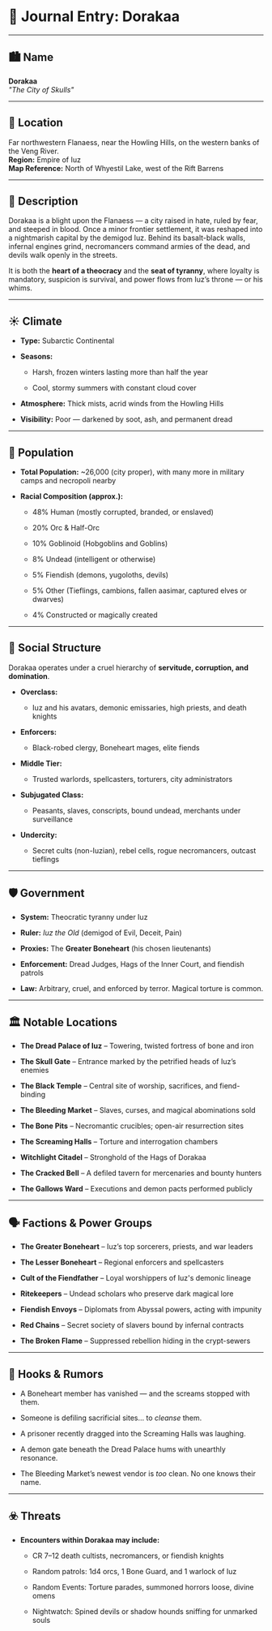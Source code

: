 # 📘 Journal Entry: Dorakaa

---

## 🏙️ Name

**Dorakaa**  
_"The City of Skulls"_

---

## 📍 Location

Far northwestern Flanaess, near the Howling Hills, on the western banks of the Veng River.  
**Region:** Empire of Iuz  
**Map Reference:** North of Whyestil Lake, west of the Rift Barrens

---

## 🧭 Description

Dorakaa is a blight upon the Flanaess — a city raised in hate, ruled by fear, and steeped in blood. Once a minor frontier settlement, it was reshaped into a nightmarish capital by the demigod Iuz. Behind its basalt-black walls, infernal engines grind, necromancers command armies of the dead, and devils walk openly in the streets.

It is both the **heart of a theocracy** and the **seat of tyranny**, where loyalty is mandatory, suspicion is survival, and power flows from Iuz’s throne — or his whims.

---

## ☀️ Climate

- **Type:** Subarctic Continental
    
- **Seasons:**
    
    - Harsh, frozen winters lasting more than half the year
        
    - Cool, stormy summers with constant cloud cover
        
- **Atmosphere:** Thick mists, acrid winds from the Howling Hills
    
- **Visibility:** Poor — darkened by soot, ash, and permanent dread
    

---

## 👥 Population

- **Total Population:** ~26,000 (city proper), with many more in military camps and necropoli nearby
    
- **Racial Composition (approx.):**
    
    - 48% Human (mostly corrupted, branded, or enslaved)
        
    - 20% Orc & Half-Orc
        
    - 10% Goblinoid (Hobgoblins and Goblins)
        
    - 8% Undead (intelligent or otherwise)
        
    - 5% Fiendish (demons, yugoloths, devils)
        
    - 5% Other (Tieflings, cambions, fallen aasimar, captured elves or dwarves)
        
    - 4% Constructed or magically created
        

---

## 🧱 Social Structure

Dorakaa operates under a cruel hierarchy of **servitude, corruption, and domination**.

- **Overclass:**
    
    - Iuz and his avatars, demonic emissaries, high priests, and death knights
        
- **Enforcers:**
    
    - Black-robed clergy, Boneheart mages, elite fiends
        
- **Middle Tier:**
    
    - Trusted warlords, spellcasters, torturers, city administrators
        
- **Subjugated Class:**
    
    - Peasants, slaves, conscripts, bound undead, merchants under surveillance
        
- **Undercity:**
    
    - Secret cults (non-Iuzian), rebel cells, rogue necromancers, outcast tieflings
        

---

## 🛡️ Government

- **System:** Theocratic tyranny under Iuz
    
- **Ruler:** _Iuz the Old_ (demigod of Evil, Deceit, Pain)
    
- **Proxies:** The **Greater Boneheart** (his chosen lieutenants)
    
- **Enforcement:** Dread Judges, Hags of the Inner Court, and fiendish patrols
    
- **Law:** Arbitrary, cruel, and enforced by terror. Magical torture is common.
    

---

## 🏛️ Notable Locations

- **The Dread Palace of Iuz** – Towering, twisted fortress of bone and iron
    
- **The Skull Gate** – Entrance marked by the petrified heads of Iuz’s enemies
    
- **The Black Temple** – Central site of worship, sacrifices, and fiend-binding
    
- **The Bleeding Market** – Slaves, curses, and magical abominations sold
    
- **The Bone Pits** – Necromantic crucibles; open-air resurrection sites
    
- **The Screaming Halls** – Torture and interrogation chambers
    
- **Witchlight Citadel** – Stronghold of the Hags of Dorakaa
    
- **The Cracked Bell** – A defiled tavern for mercenaries and bounty hunters
    
- **The Gallows Ward** – Executions and demon pacts performed publicly
    

---

## 🗣️ Factions & Power Groups

- **The Greater Boneheart** – Iuz’s top sorcerers, priests, and war leaders
    
- **The Lesser Boneheart** – Regional enforcers and spellcasters
    
- **Cult of the Fiendfather** – Loyal worshippers of Iuz's demonic lineage
    
- **Ritekeepers** – Undead scholars who preserve dark magical lore
    
- **Fiendish Envoys** – Diplomats from Abyssal powers, acting with impunity
    
- **Red Chains** – Secret society of slavers bound by infernal contracts
    
- **The Broken Flame** – Suppressed rebellion hiding in the crypt-sewers
    

---

## 🧾 Hooks & Rumors

- A Boneheart member has vanished — and the screams stopped with them.
    
- Someone is defiling sacrificial sites… to _cleanse_ them.
    
- A prisoner recently dragged into the Screaming Halls was laughing.
    
- A demon gate beneath the Dread Palace hums with unearthly resonance.
    
- The Bleeding Market’s newest vendor is _too_ clean. No one knows their name.
    

---

## ☣️ Threats

- **Encounters within Dorakaa may include:**
    
    - CR 7–12 death cultists, necromancers, or fiendish knights
        
    - Random patrols: 1d4 orcs, 1 Bone Guard, and 1 warlock of Iuz
        
    - Random Events: Torture parades, summoned horrors loose, divine omens
        
    - Nightwatch: Spined devils or shadow hounds sniffing for unmarked souls